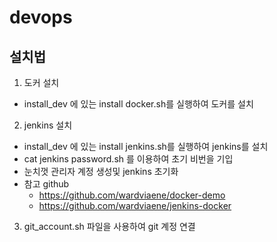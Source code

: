 # devops

## 설치법 
1. 도커 설치
- install_dev 에 있는 install docker.sh를 실행하여 도커를 설치
2. jenkins 설치
- install_dev 에 있는 install jenkins.sh를 실행하여 jenkins를 설치
- cat jenkins password.sh 를 이용하여 초기 비번을 기입
- 눈치껏 관리자 계정 생성및 jenkins 초기화
- 참고 github
    - https://github.com/wardviaene/docker-demo
    -  https://github.com/wardviaene/jenkins-docker

3. git_account.sh 파일을 사용하여 git 계정 연결